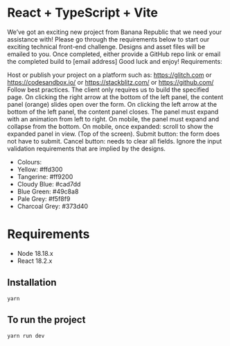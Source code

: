 # React + TypeScript + Vite

We’ve got an exciting new project from Banana Republic that we need your assistance with! Please go through the requirements below to start our exciting technical front-end challenge. Designs and asset files will be emailed to you. Once completed, either provide a GitHub repo link or email the completed build to [email address]
Good luck and enjoy!
Requirements:

Host or publish your project on a platform such as: https://glitch.com or https://codesandbox.io/ or https://stackblitz.com/ or https://github.com/
Follow best practices.
The client only requires us to build the specified page.
On clicking the right arrow at the bottom of the left panel, the content panel (orange) slides open over the form.
On clicking the left arrow at the bottom of the left panel, the content panel closes.
The panel must expand with an animation from left to right.
On mobile, the panel must expand and collapse from the bottom.
On mobile, once expanded: scroll to show the expanded panel in view. (Top of the screen).
Submit button: the form does not have to submit.
Cancel button: needs to clear all fields.
Ignore the input validation requirements that are implied by the designs.
- Colours:
- Yellow: #ffd300
- Tangerine: #ff9200
- Cloudy Blue: #cad7dd
- Blue Green: #49c8a8
- Pale Grey: #f5f8f9
- Charcoal Grey: #373d40

# Requirements
- Node 18.18.x
- React 18.2.x

## Installation
```
yarn
```

## To run the project
```
yarn run dev
```

